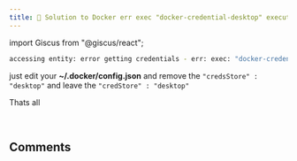 ```yaml
---
title: 📝 Solution to Docker err exec "docker-credential-desktop" executable file not found in $PATH, out
---
```


import Giscus from "@giscus/react";

```bash
accessing entity: error getting credentials - err: exec: "docker-credential-desktop": executable file not found in $PATH, out:
```

just edit your **~/.docker/config.json** and remove the ```"credsStore" : "desktop"``` and leave the ```"credStore" : "desktop"```

Thats all

<br/>
<h2>Comments</h2>
<Giscus
id="comments"
repo="saintmalik/blog.saintmalik.me"
repoId="MDEwOlJlcG9zaXRvcnkzOTE0MzQyOTI="
category="General"
categoryId="DIC_kwDOF1TQNM4CQ8lN"
mapping="title"
term="Comments"
reactionsEnabled="1"
emitMetadata="0"
inputPosition="top"
theme="preferred_color_scheme"
lang="en"
loading="lazy"
crossorigin="anonymous"
    />